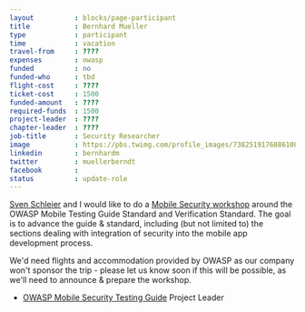 ```yaml
---
layout          : blocks/page-participant
title           : Bernhard Mueller
type            : participant
time            : vacation
travel-from     : ????
expenses        : owasp
funded          : no
funded-who      : tbd
flight-cost     : ????
ticket-cost     : 1500
funded-amount   : ????
required-funds  : 1500
project-leader  : ????
chapter-leader  : ????
job-title       : Security Researcher
image           : https://pbs.twimg.com/profile_images/738251917688610816/1_MzP-c2_400x400.jpg
linkedin        : bernhardm
twitter         : muellerberndt
facebook        :
status          : update-role
---
```


[Sven Schleier](./Sven-Schleier.html) and I would like to do a [Mobile Security workshop](../Working-Sessions/Mobile-Security.html) around the OWASP Mobile Testing Guide Standard and Verification Standard. 
The goal is to advance the guide & standard, including (but not limited to) the sections dealing with integration of security into the mobile app development process.  

We'd need flights and accommodation provided by OWASP as our company won't sponsor the trip - please let us know soon if this will be possible, as we'll need to announce & prepare the workshop.

* [OWASP Mobile Security Testing Guide](https://www.owasp.org/index.php/OWASP_Mobile_Security_Testing_Guide) Project Leader


